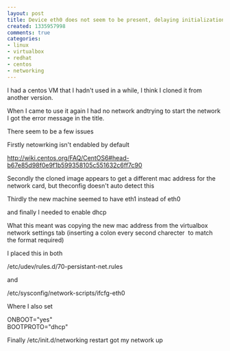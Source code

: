```yaml
---
layout: post
title: Device eth0 does not seem to be present, delaying initialization.
created: 1335957998
comments: true
categories:
- linux
- virtualbox
- redhat
- centos
- networking
---
```

<p>
I had a centos VM that I hadn't used in a while, I think I cloned it from another version.
</p>
<p>
When I came to use it again I had no network andtrying to start the network I got the error message in the title.
</p>
<p>
There seem to be a few issues
</p>
<p>
Firstly netowrking isn't endabled by default 
</p>
<p>
<a href="http://wiki.centos.org/FAQ/CentOS6#head-b67e85d98f0e9f1b599358105c551632c6ff7c90">http://wiki.centos.org/FAQ/CentOS6#head-b67e85d98f0e9f1b599358105c551632c6ff7c90</a> 
</p>
<p>
Secondly the cloned image appears to get a different mac address for the network card, but theconfig doesn't auto detect this
</p>
<p>
Thirdly the new machine seemed to have eth1 instead of eth0
</p>
<p>
and finally I needed to enable dhcp
</p>
<p>
What this meant was copying the new mac address from the virtualbox network settings tab (inserting a colon every second charecter  to match the format required)
</p>
<p>
I placed this in both 
</p>
<p>
/etc/udev/rules.d/70-persistant-net.rules
</p>
<p>
and  
</p>
<p>
/etc/sysconfig/network-scripts/ifcfg-eth0
</p>
<p>
Where I also set 
</p>
<p>
ONBOOT=&quot;yes&quot;  <br />
BOOTPROTO=&quot;dhcp&quot;
</p>
<p>
Finally /etc/init.d/networking restart got my network up 
</p>
<p>
&nbsp;
</p>
<p>
&nbsp;
</p>
<p>
&nbsp;
</p>
<p>
&nbsp;
</p>
<p>
&nbsp;
</p>
